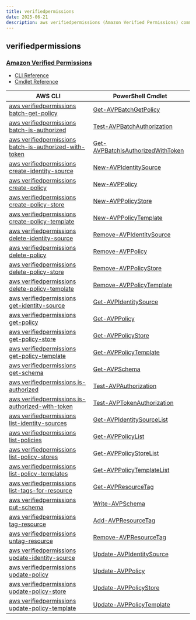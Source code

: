 ```yaml
---
title: verifiedpermissions
date: 2025-06-21
description: aws verifiedpermissions (Amazon Verified Permissions) command/cmdlet list.
---
```


## verifiedpermissions

### [Amazon Verified Permissions](https://aws.amazon.com/verified-permissions/)

* [CLI Reference](https://awscli.amazonaws.com/v2/documentation/api/latest/reference/verifiedpermissions/index.html)
* [Cmdlet Reference](https://docs.aws.amazon.com/powershell/latest/reference/items/VerifiedPermissions_cmdlets.html)

|AWS CLI|PowerShell Cmdlet|
|----|----|
|[aws verifiedpermissions batch-get-policy](https://awscli.amazonaws.com/v2/documentation/api/latest/reference/verifiedpermissions/batch-get-policy.html)|[Get-AVPBatchGetPolicy](https://docs.aws.amazon.com/powershell/latest/reference/items/Get-AVPBatchGetPolicy.html)|
|[aws verifiedpermissions batch-is-authorized](https://awscli.amazonaws.com/v2/documentation/api/latest/reference/verifiedpermissions/batch-is-authorized.html)|[Test-AVPBatchAuthorization](https://docs.aws.amazon.com/powershell/latest/reference/items/Test-AVPBatchAuthorization.html)|
|[aws verifiedpermissions batch-is-authorized-with-token](https://awscli.amazonaws.com/v2/documentation/api/latest/reference/verifiedpermissions/batch-is-authorized-with-token.html)|[Get-AVPBatchIsAuthorizedWithToken](https://docs.aws.amazon.com/powershell/latest/reference/items/Get-AVPBatchIsAuthorizedWithToken.html)|
|[aws verifiedpermissions create-identity-source](https://awscli.amazonaws.com/v2/documentation/api/latest/reference/verifiedpermissions/create-identity-source.html)|[New-AVPIdentitySource](https://docs.aws.amazon.com/powershell/latest/reference/items/New-AVPIdentitySource.html)|
|[aws verifiedpermissions create-policy](https://awscli.amazonaws.com/v2/documentation/api/latest/reference/verifiedpermissions/create-policy.html)|[New-AVPPolicy](https://docs.aws.amazon.com/powershell/latest/reference/items/New-AVPPolicy.html)|
|[aws verifiedpermissions create-policy-store](https://awscli.amazonaws.com/v2/documentation/api/latest/reference/verifiedpermissions/create-policy-store.html)|[New-AVPPolicyStore](https://docs.aws.amazon.com/powershell/latest/reference/items/New-AVPPolicyStore.html)|
|[aws verifiedpermissions create-policy-template](https://awscli.amazonaws.com/v2/documentation/api/latest/reference/verifiedpermissions/create-policy-template.html)|[New-AVPPolicyTemplate](https://docs.aws.amazon.com/powershell/latest/reference/items/New-AVPPolicyTemplate.html)|
|[aws verifiedpermissions delete-identity-source](https://awscli.amazonaws.com/v2/documentation/api/latest/reference/verifiedpermissions/delete-identity-source.html)|[Remove-AVPIdentitySource](https://docs.aws.amazon.com/powershell/latest/reference/items/Remove-AVPIdentitySource.html)|
|[aws verifiedpermissions delete-policy](https://awscli.amazonaws.com/v2/documentation/api/latest/reference/verifiedpermissions/delete-policy.html)|[Remove-AVPPolicy](https://docs.aws.amazon.com/powershell/latest/reference/items/Remove-AVPPolicy.html)|
|[aws verifiedpermissions delete-policy-store](https://awscli.amazonaws.com/v2/documentation/api/latest/reference/verifiedpermissions/delete-policy-store.html)|[Remove-AVPPolicyStore](https://docs.aws.amazon.com/powershell/latest/reference/items/Remove-AVPPolicyStore.html)|
|[aws verifiedpermissions delete-policy-template](https://awscli.amazonaws.com/v2/documentation/api/latest/reference/verifiedpermissions/delete-policy-template.html)|[Remove-AVPPolicyTemplate](https://docs.aws.amazon.com/powershell/latest/reference/items/Remove-AVPPolicyTemplate.html)|
|[aws verifiedpermissions get-identity-source](https://awscli.amazonaws.com/v2/documentation/api/latest/reference/verifiedpermissions/get-identity-source.html)|[Get-AVPIdentitySource](https://docs.aws.amazon.com/powershell/latest/reference/items/Get-AVPIdentitySource.html)|
|[aws verifiedpermissions get-policy](https://awscli.amazonaws.com/v2/documentation/api/latest/reference/verifiedpermissions/get-policy.html)|[Get-AVPPolicy](https://docs.aws.amazon.com/powershell/latest/reference/items/Get-AVPPolicy.html)|
|[aws verifiedpermissions get-policy-store](https://awscli.amazonaws.com/v2/documentation/api/latest/reference/verifiedpermissions/get-policy-store.html)|[Get-AVPPolicyStore](https://docs.aws.amazon.com/powershell/latest/reference/items/Get-AVPPolicyStore.html)|
|[aws verifiedpermissions get-policy-template](https://awscli.amazonaws.com/v2/documentation/api/latest/reference/verifiedpermissions/get-policy-template.html)|[Get-AVPPolicyTemplate](https://docs.aws.amazon.com/powershell/latest/reference/items/Get-AVPPolicyTemplate.html)|
|[aws verifiedpermissions get-schema](https://awscli.amazonaws.com/v2/documentation/api/latest/reference/verifiedpermissions/get-schema.html)|[Get-AVPSchema](https://docs.aws.amazon.com/powershell/latest/reference/items/Get-AVPSchema.html)|
|[aws verifiedpermissions is-authorized](https://awscli.amazonaws.com/v2/documentation/api/latest/reference/verifiedpermissions/is-authorized.html)|[Test-AVPAuthorization](https://docs.aws.amazon.com/powershell/latest/reference/items/Test-AVPAuthorization.html)|
|[aws verifiedpermissions is-authorized-with-token](https://awscli.amazonaws.com/v2/documentation/api/latest/reference/verifiedpermissions/is-authorized-with-token.html)|[Test-AVPTokenAuthorization](https://docs.aws.amazon.com/powershell/latest/reference/items/Test-AVPTokenAuthorization.html)|
|[aws verifiedpermissions list-identity-sources](https://awscli.amazonaws.com/v2/documentation/api/latest/reference/verifiedpermissions/list-identity-sources.html)|[Get-AVPIdentitySourceList](https://docs.aws.amazon.com/powershell/latest/reference/items/Get-AVPIdentitySourceList.html)|
|[aws verifiedpermissions list-policies](https://awscli.amazonaws.com/v2/documentation/api/latest/reference/verifiedpermissions/list-policies.html)|[Get-AVPPolicyList](https://docs.aws.amazon.com/powershell/latest/reference/items/Get-AVPPolicyList.html)|
|[aws verifiedpermissions list-policy-stores](https://awscli.amazonaws.com/v2/documentation/api/latest/reference/verifiedpermissions/list-policy-stores.html)|[Get-AVPPolicyStoreList](https://docs.aws.amazon.com/powershell/latest/reference/items/Get-AVPPolicyStoreList.html)|
|[aws verifiedpermissions list-policy-templates](https://awscli.amazonaws.com/v2/documentation/api/latest/reference/verifiedpermissions/list-policy-templates.html)|[Get-AVPPolicyTemplateList](https://docs.aws.amazon.com/powershell/latest/reference/items/Get-AVPPolicyTemplateList.html)|
|[aws verifiedpermissions list-tags-for-resource](https://awscli.amazonaws.com/v2/documentation/api/latest/reference/verifiedpermissions/list-tags-for-resource.html)|[Get-AVPResourceTag](https://docs.aws.amazon.com/powershell/latest/reference/items/Get-AVPResourceTag.html)|
|[aws verifiedpermissions put-schema](https://awscli.amazonaws.com/v2/documentation/api/latest/reference/verifiedpermissions/put-schema.html)|[Write-AVPSchema](https://docs.aws.amazon.com/powershell/latest/reference/items/Write-AVPSchema.html)|
|[aws verifiedpermissions tag-resource](https://awscli.amazonaws.com/v2/documentation/api/latest/reference/verifiedpermissions/tag-resource.html)|[Add-AVPResourceTag](https://docs.aws.amazon.com/powershell/latest/reference/items/Add-AVPResourceTag.html)|
|[aws verifiedpermissions untag-resource](https://awscli.amazonaws.com/v2/documentation/api/latest/reference/verifiedpermissions/untag-resource.html)|[Remove-AVPResourceTag](https://docs.aws.amazon.com/powershell/latest/reference/items/Remove-AVPResourceTag.html)|
|[aws verifiedpermissions update-identity-source](https://awscli.amazonaws.com/v2/documentation/api/latest/reference/verifiedpermissions/update-identity-source.html)|[Update-AVPIdentitySource](https://docs.aws.amazon.com/powershell/latest/reference/items/Update-AVPIdentitySource.html)|
|[aws verifiedpermissions update-policy](https://awscli.amazonaws.com/v2/documentation/api/latest/reference/verifiedpermissions/update-policy.html)|[Update-AVPPolicy](https://docs.aws.amazon.com/powershell/latest/reference/items/Update-AVPPolicy.html)|
|[aws verifiedpermissions update-policy-store](https://awscli.amazonaws.com/v2/documentation/api/latest/reference/verifiedpermissions/update-policy-store.html)|[Update-AVPPolicyStore](https://docs.aws.amazon.com/powershell/latest/reference/items/Update-AVPPolicyStore.html)|
|[aws verifiedpermissions update-policy-template](https://awscli.amazonaws.com/v2/documentation/api/latest/reference/verifiedpermissions/update-policy-template.html)|[Update-AVPPolicyTemplate](https://docs.aws.amazon.com/powershell/latest/reference/items/Update-AVPPolicyTemplate.html)|

